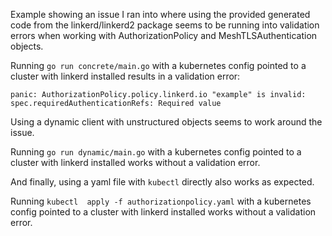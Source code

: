 Example showing an issue I ran into where using the provided generated code from the linkerd/linkerd2 package seems to be running into validation errors when working with AuthorizationPolicy and MeshTLSAuthentication objects.

Running `go run concrete/main.go` with a kubernetes config pointed to a cluster with linkerd installed results in a validation error:

```
panic: AuthorizationPolicy.policy.linkerd.io "example" is invalid: spec.requiredAuthenticationRefs: Required value
```

Using a dynamic client with unstructured objects seems to work around the issue.

Running `go run dynamic/main.go` with a kubernetes config pointed to a cluster with linkerd installed works without a validation error.

And finally, using a yaml file with `kubectl` directly also works as expected.

Running `kubectl  apply -f authorizationpolicy.yaml` with a kubernetes config pointed to a cluster with linkerd installed works without a validation error.
